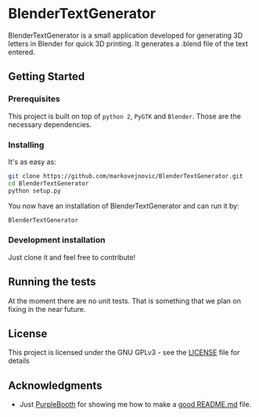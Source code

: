 # BlenderTextGenerator

BlenderTextGenerator is a small application developed for generating 3D 
letters in Blender for quick 3D printing. It generates a .blend file of the 
text entered.

## Getting Started


### Prerequisites
This project is built on top of `python 2`, `PyGTK` and `Blender`. Those are 
the necessary dependencies.

### Installing

It's as easy as:
```bash
git clone https://github.com/markovejnovic/BlenderTextGenerator.git
cd BlenderTextGenerator
python setup.py
```
You now have an installation of BlenderTextGenerator and can run it by:
```bash
BlenderTextGenerator
```

### Development installation

Just clone it and feel free to contribute!

## Running the tests
At the moment there are no unit tests. That is something that we plan on 
fixing in the near future.

## License

This project is licensed under the GNU GPLv3 - see the [LICENSE](LICENSE) file for details

## Acknowledgments

* Just [PurpleBooth](https://github.com/PurpleBooth) for showing me how to make a [good README.md](https://gist.github.com/PurpleBooth/109311bb0361f32d87a2) file.



